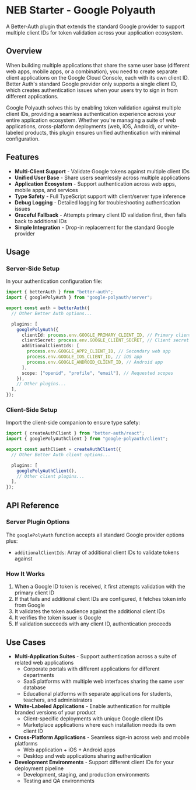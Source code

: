 # NEB Starter - Google Polyauth

A Better-Auth plugin that extends the standard Google provider to support multiple client IDs for token validation across your application ecosystem.

## Overview

When building multiple applications that share the same user base (different web apps, mobile apps, or a combination), you need to create separate client applications on the Google Cloud Console, each with its own client ID. Better Auth's standard Google provider only supports a single client ID, which creates authentication issues when your users try to sign in from different applications.

Google Polyauth solves this by enabling token validation against multiple client IDs, providing a seamless authentication experience across your entire application ecosystem. Whether you're managing a suite of web applications, cross-platform deployments (web, iOS, Android), or white-labeled products, this plugin ensures unified authentication with minimal configuration.

## Features

- **Multi-Client Support** - Validate Google tokens against multiple client IDs
- **Unified User Base** - Share users seamlessly across multiple applications
- **Application Ecosystem** - Support authentication across web apps, mobile apps, and services
- **Type Safety** - Full TypeScript support with client/server type inference
- **Debug Logging** - Detailed logging for troubleshooting authentication issues
- **Graceful Fallback** - Attempts primary client ID validation first, then falls back to additional IDs
- **Simple Integration** - Drop-in replacement for the standard Google provider

## Usage

### Server-Side Setup

In your authentication configuration file:

```typescript
import { betterAuth } from "better-auth";
import { googlePolyAuth } from "google-polyauth/server";

export const auth = betterAuth({
  // Other Better Auth options...

  plugins: [
    googlePolyAuth({
      clientId: process.env.GOOGLE_PRIMARY_CLIENT_ID, // Primary client ID
      clientSecret: process.env.GOOGLE_CLIENT_SECRET, // Client secret
      additionalClientIds: [
        process.env.GOOGLE_APP2_CLIENT_ID, // Secondary web app
        process.env.GOOGLE_IOS_CLIENT_ID, // iOS app
        process.env.GOOGLE_ANDROID_CLIENT_ID, // Android app
      ],
      scope: ["openid", "profile", "email"], // Requested scopes
    }),
    // Other plugins...
  ],
});
```

### Client-Side Setup

Import the client-side companion to ensure type safety:

```typescript
import { createAuthClient } from "better-auth/react";
import { googlePolyAuthClient } from "google-polyauth/client";

export const authClient = createAuthClient({
  // Other Better Auth client options...

  plugins: [
    googlePolyAuthClient(),
    // Other client plugins...
  ],
});
```

## API Reference

### Server Plugin Options

The `googlePolyAuth` function accepts all standard Google provider options plus:

- `additionalClientIds`: Array of additional client IDs to validate tokens against

### How It Works

1. When a Google ID token is received, it first attempts validation with the primary client ID
2. If that fails and additional client IDs are configured, it fetches token info from Google
3. It validates the token audience against the additional client IDs
4. It verifies the token issuer is Google
5. If validation succeeds with any client ID, authentication proceeds

## Use Cases

- **Multi-Application Suites** - Support authentication across a suite of related web applications
  - Corporate portals with different applications for different departments
  - SaaS platforms with multiple web interfaces sharing the same user database
  - Educational platforms with separate applications for students, teachers, and administrators
- **White-Labeled Applications** - Enable authentication for multiple branded versions of your product
  - Client-specific deployments with unique Google client IDs
  - Marketplace applications where each installation needs its own client ID
- **Cross-Platform Applications** - Seamless sign-in across web and mobile platforms
  - Web application + iOS + Android apps
  - Desktop and web applications sharing authentication
- **Development Environments** - Support different client IDs for your deployment pipeline
  - Development, staging, and production environments
  - Testing and QA environments
